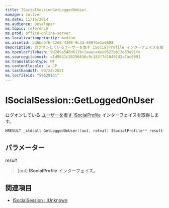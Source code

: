 ```yaml
---
title: ISocialSessionGetLoggedOnUser
manager: soliver
ms.date: 11/16/2014
ms.audience: Developer
ms.topic: reference
ms.prod: office-online-server
ms.localizationpriority: medium
ms.assetid: bd6bdaf6-52d5-4308-9c3d-869f6e1a6608
description: ログオンしているユーザーを表す ISocialProfile インターフェイスを取得します。
ms.openlocfilehash: 9d289a548d612bc2aaaca4ee0522bb12e53a91fe
ms.sourcegitcommit: a1d9041c20256616c9c183f7d1049142a7ac6991
ms.translationtype: MT
ms.contentlocale: ja-JP
ms.lasthandoff: 09/24/2021
ms.locfileid: "59629131"
---
```

# <a name="isocialsessiongetloggedonuser"></a>ISocialSession::GetLoggedOnUser

ログオンしている [ユーザーを表す ISocialProfile](isocialprofileisocialperson.md) インターフェイスを取得します。 
  
```cpp
HRESULT _stdcall GetLoggedOnUser([out, retval] ISocialProfile** result);
```

## <a name="parameters"></a>パラメーター

_result_
  
> [out] **ISocialProfile** インターフェイス。 
    
## <a name="see-also"></a>関連項目

- [ISocialSession : IUnknown](isocialsessioniunknown.md)

